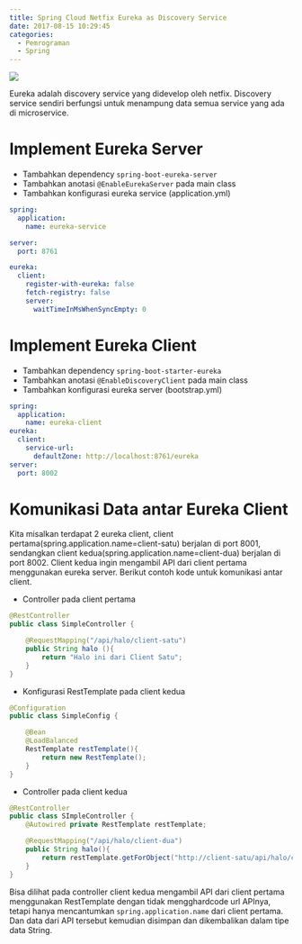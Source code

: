 ```yaml
---
title: Spring Cloud Netfix Eureka as Discovery Service
date: 2017-08-15 10:29:45
categories:
  - Pemrograman
  - Spring
---
```

![](https://stocklogos-pd.s3.amazonaws.com/styles/logo-medium-alt/logos/image/1398937767-b70129ba6592929d32c0337c3eea2880.png?itok=NBZRaOhz)

Eureka adalah discovery service yang didevelop oleh netfix. Discovery service sendiri berfungsi untuk menampung data semua service yang ada di microservice.

# Implement Eureka Server
- Tambahkan dependency `spring-boot-eureka-server`
- Tambahkan anotasi `@EnableEurekaServer` pada main class
- Tambahkan konfigurasi eureka service (application.yml)
```yml
spring:
  application:
    name: eureka-service

server:
  port: 8761

eureka:
  client:
    register-with-eureka: false
    fetch-registry: false
    server:
      waitTimeInMsWhenSyncEmpty: 0
```

# Implement Eureka Client
- Tambahkan dependency `spring-boot-starter-eureka`
- Tambahkan anotasi `@EnableDiscoveryClient` pada main class
- Tambahkan konfigurasi eureka server (bootstrap.yml)
```yml
spring:
  application:
    name: eureka-client
eureka:
  client:
    service-url:
      defaultZone: http://localhost:8761/eureka
server:
  port: 8002
```

# Komunikasi Data antar Eureka Client
Kita misalkan terdapat 2 eureka client, client pertama(spring.application.name=client-satu) berjalan di port 8001, sendangkan client kedua(spring.application.name=client-dua) berjalan di port 8002. Client kedua ingin mengambil API dari client pertama menggunakan eureka server. 
Berikut contoh kode untuk komunikasi antar client. 
- Controller pada client pertama
```java
@RestController
public class SimpleController {

    @RequestMapping("/api/halo/client-satu")
    public String halo (){
        return "Halo ini dari Client Satu";
    }
}
```
- Konfigurasi RestTemplate pada client kedua
```java
@Configuration
public class SimpleConfig {

    @Bean
    @LoadBalanced
    RestTemplate restTemplate(){
        return new RestTemplate();
    }
}
```
- Controller pada client kedua
```java
@RestController
public class SImpleController {
    @Autowired private RestTemplate restTemplate;

    @RequestMapping("/api/halo/client-dua")
    public String halo(){
        return restTemplate.getForObject("http://client-satu/api/halo/client-satu",String.class);
    }
}
```
Bisa dilihat pada controller client kedua mengambil API dari client pertama menggunakan RestTemplate dengan tidak mengghardcode url APInya, tetapi hanya mencantumkan `spring.application.name` dari client pertama. Dan data dari API tersebut kemudian disimpan dan dikembalikan dalam tipe data String.